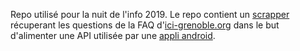 Repo utilisé pour la nuit de l'info 2019.
Le repo contient un [scrapper](https://github.com/sylvain-reynaud/api-questions/blob/master/questions/scrapper.py) récuperant les questions de la FAQ d'[ici-grenoble.org](http://ici-grenoble.org) dans le but d'alimenter une API utilisée par une [appli android](https://github.com/TheophileGreg/nuitinfo2019).
